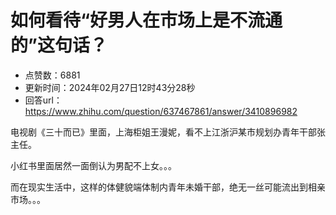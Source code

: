 # 如何看待“好男人在市场上是不流通的”这句话？
- 点赞数：6881
- 更新时间：2024年02月27日12时43分28秒
- 回答url：https://www.zhihu.com/question/637467861/answer/3410896982
<body>
 <p data-pid="R4_m-_52">电视剧《三十而已》里面，上海柜姐王漫妮，看不上江浙沪某市规划办青年干部张主任。</p>
 <p data-pid="igs9pggx">小红书里面居然一面倒认为男配不上女。。。</p>
 <p data-pid="IJnAaNqi">而在现实生活中，这样的体健貌端体制内青年未婚干部，绝无一丝可能流出到相亲市场。。。</p>
</body>